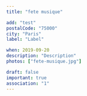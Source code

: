 ```yaml
---
title: "fete musique"

add: "test"
postalCode: "75000"
city: "Paris"
label: "Label"

when: 2019-09-20
description: "Description"
photos: ["fete-musique.jpg"]

draft: false
important: true
association: "1"
---
```

